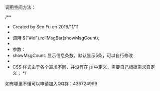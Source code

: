 调用空间方法：

/**
* Created by Sen Fu on 2016/11/11.
*
* 调用:$("#id").rollMsgBar(showMsgCount);
*
* 参数：
* showMsgCount: 显示信息条数，默认显示5条，可以自行修改
*
* CSS 样式由于各个需求不同，并没有在 js 中定义，需要自己根据需求自定义；
*/

如有哪里不懂可以申请加入QQ群：436724999
